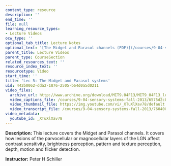 ```yaml
---
content_type: resource
description: ''
end_time: ''
file: null
learning_resource_types:
- Lecture Videos
ocw_type: ''
optional_tab_title: Lecture Notes
optional_text: '[The Midget and Parasol channels (PDF)](/courses/9-04-sensory-systems-fall-2013/resources/mit9_04f13_vis5)'
parent_title: Lecture Videos
parent_type: CourseSection
related_resources_text: ''
resource_index_text: ''
resourcetype: Video
start_time: ''
title: 'Lec 5: The Midget and Parasol systems'
uid: 442b0062-dda2-1876-2505-b64d0a5d0211
video_files:
  archive_url: http://www.archive.org/download/MIT9.04F13/MIT9_04F13_lec05_300k.mp4
  video_captions_file: /courses/9-04-sensory-systems-fall-2013/6575d2cbd15456dcb3ad638af0052f36_XTuXlXav78.vtt
  video_thumbnail_file: https://img.youtube.com/vi/_XTuXlXav78/default.jpg
  video_transcript_file: /courses/9-04-sensory-systems-fall-2013/760400ce18b338e8f8c252e4e1b92ad2_XTuXlXav78.pdf
video_metadata:
  youtube_id: _XTuXlXav78
---
```


**Description:** This lecture covers the Midget and Parasol channels. It covers how lesions of the parvocellular or magnocellular layers of the LGN affect contrast sensitivity, brightness perception, pattern and texture perception, depth, motion and flicker detection.

**Instructor:** Peter H Schiller

